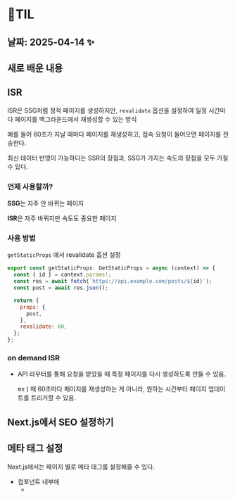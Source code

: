 # 🧾TIL
## 날짜: 2025-04-14 ✨

## 새로 배운 내용

## ISR
ISR은 SSG처럼 정적 페이지를 생성하지만, `revalidate` 옵션을 설정하여 일정 시간마다 페이지를 백그라운드에서 재생성할 수 있는 방식

예를 들어 60초가 지날 때마다 페이지를 재생성하고, 접속 요청이 들어오면 페이지를 전송한다.

최신 데이터 반영이 가능하다는 SSR의 장점과, SSG가 가지는 속도의 장점을 모두 가질 수 있다.

 

### 언제 사용할까?

**SSG**는 자주 안 바뀌는 페이지

**ISR**은 자주 바뀌지만 속도도 중요한 페이지 

### 사용 방법

`getStaticProps` 에서 revalidate 옵션 설정

```jsx
export const getStaticProps: GetStaticProps = async (context) => {
  const { id } = context.params!;
  const res = await fetch(`https://api.example.com/posts/${id}`);
  const post = await res.json();

  return {
    props: {
      post,
    },
    revalidate: 60,
  };
};
```

### on demand ISR

- API 라우터를 통해 요청을 받았을 때 특정 페이지를 다시 생성하도록 만들 수 있음.
    
    ex ) 매 60초마다 페이지를 재생성하는 게 아니라, 원하는 시간부터 페이지 업데이트를 트리거할 수 있음.

## Next.js에서 SEO 설정하기
## 메타 태그 설정

Next.js에서는 페이지 별로 메타 태그를 설정해줄 수 있다.

- <Head> 컴포넌트 내부에

    - <title>

    - <meta property="og:image" content="/thumbnail.png" />

    - <meta property="og:title" content="제목 입력" />

    - <meta property="og:description" content="한 줄 소개를 입력합니다" />

## 오늘의 회고

SSG에 이어, 마찬가지로 빌드 타임에 페이지를 생성해두지만 일정 주기로 백그라운드에서 페이지를 재생성할 수 있는 ISR에 대해 공부했다.

ISR은 SSR의 최신 데이터 반영, SSG의 빠른 속도를 모두 가질 수 있는 가장 강력한 렌더링 방식이다.

또, on-demand ISR의 경우 라우팅으로 원하는 때 페이지를 재생성하도록 트리거하는 개념이다.

나중에 직접 프로젝트를 진행하며 다양한 렌더링 방식을 혼합해 사용하여 어떻게 성능을 향상시킬 수 있을지

고민해보면 재밌고 좋을 것 같다😤